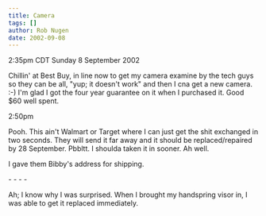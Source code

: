 ```yaml
---
title: Camera
tags: []
author: Rob Nugen
date: 2002-09-08
---
```


<p class=date>2:35pm CDT Sunday 8 September 2002</p>

<p>Chillin' at Best Buy, in line now to get my camera examine by the
tech guys so they can be all, "yup; it doesn't work" and then I cna
get a new camera.  :-)  I'm glad I got the four year guarantee on it
when I purchased it.  Good $60 well spent.</p>

<p class=date>2:50pm</p>

<p>Pooh.  This ain't Walmart or Target where I can just get the shit
exchanged in two seconds.  They will send it far away and it should be
replaced/repaired by 28 September.  Pbbltt.  I shoulda taken it in
sooner.  Ah well.</p>

<p>I gave them Bibby's address for shipping.</p>

<p>- - - -</p>

<p>Ah; I know why I was surprised.  When I brought my handspring visor
in, I was able to get it replaced immediately.</p>


